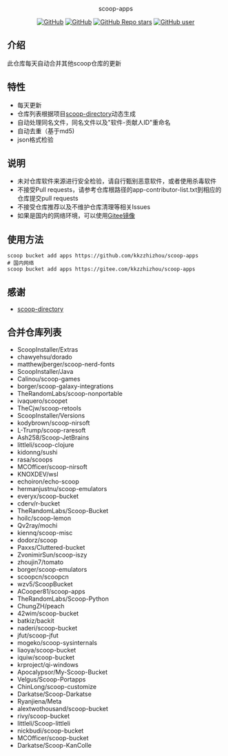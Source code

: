 <p align="center">
  scoop-apps
</p>
<p align="center">
  <a href="https://github.com/kkzzhizhou/scoop-apps/blob/main/LICENSE"><img alt="GitHub" src="https://img.shields.io/github/license/kkzzhizhou/scoop-apps?style=flat-square"/></a>
  <a href="https://github.com/kkzzhizhou/scoop-apps"><img alt="GitHub" src="https://img.shields.io/badge/Readme--Style-standard--repository-brightgreen?style=flat-square&color=f83500"/></a>
  <a href="https://github.com/kkzzhizhou/scoop-apps"><img alt="GitHub Repo stars" src="https://img.shields.io/github/stars/kkzzhizhou/scoop-apps?style=flat-square"/></a>
  <a href="https://github.com/kkzzhizhou"><img alt="GitHub user" src="https://img.shields.io/badge/author-kkzzhizhou-brightgreen?style=flat-square"/></a>
</p>


## 介绍

此仓库每天自动合并其他scoop仓库的更新

## 特性

- 每天更新
- 仓库列表根据项目[scoop-directory](https://github.com/rasa/scoop-directory)动态生成
- 自动处理同名文件，同名文件以及"软件-贡献人ID"重命名
- 自动去重（基于md5)
- json格式检验

## 说明

- 未对仓库软件来源进行安全检验，请自行甄别恶意软件，或者使用杀毒软件
- 不接受Pull requests，请参考仓库根路径的app-contributor-list.txt到相应的仓库提交pull requests
- 不接受仓库推荐以及不维护仓库清理等相关Issues
- 如果是国内的网络环境，可以使用[Gitee镜像](https://gitee.com/kkzzhizhou/scoop-apps)

## 使用方法

```
scoop bucket add apps https://github.com/kkzzhizhou/scoop-apps
# 国内网络
scoop bucket add apps https://gitee.com/kkzzhizhou/scoop-apps
```

## 感谢

- [scoop-directory](https://github.com/rasa/scoop-directory)

## 合并仓库列表

- ScoopInstaller/Extras
- chawyehsu/dorado
- matthewjberger/scoop-nerd-fonts
- ScoopInstaller/Java
- Calinou/scoop-games
- borger/scoop-galaxy-integrations
- TheRandomLabs/scoop-nonportable
- ivaquero/scoopet
- TheCjw/scoop-retools
- ScoopInstaller/Versions
- kodybrown/scoop-nirsoft
- L-Trump/scoop-raresoft
- Ash258/Scoop-JetBrains
- littleli/scoop-clojure
- kidonng/sushi
- rasa/scoops
- MCOfficer/scoop-nirsoft
- KNOXDEV/wsl
- echoiron/echo-scoop
- hermanjustnu/scoop-emulators
- everyx/scoop-bucket
- cderv/r-bucket
- TheRandomLabs/Scoop-Bucket
- hoilc/scoop-lemon
- Qv2ray/mochi
- kiennq/scoop-misc
- dodorz/scoop
- Paxxs/Cluttered-bucket
- ZvonimirSun/scoop-iszy
- zhoujin7/tomato
- borger/scoop-emulators
- scoopcn/scoopcn
- wzv5/ScoopBucket
- ACooper81/scoop-apps
- TheRandomLabs/Scoop-Python
- ChungZH/peach
- 42wim/scoop-bucket
- batkiz/backit
- naderi/scoop-bucket
- jfut/scoop-jfut
- mogeko/scoop-sysinternals
- liaoya/scoop-bucket
- iquiw/scoop-bucket
- krproject/qi-windows
- Apocalypsor/My-Scoop-Bucket
- Velgus/Scoop-Portapps
- ChinLong/scoop-customize
- Darkatse/Scoop-Darkatse
- Ryanjiena/Meta
- alextwothousand/scoop-bucket
- rivy/scoop-bucket
- littleli/Scoop-littleli
- nickbudi/scoop-bucket
- MCOfficer/scoop-bucket
- Darkatse/Scoop-KanColle

